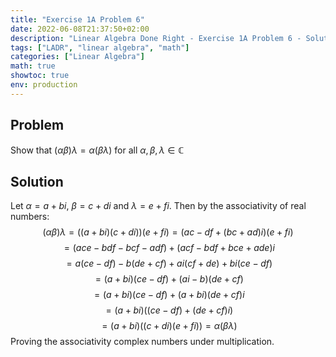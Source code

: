 ```yaml
---
title: "Exercise 1A Problem 6"
date: 2022-06-08T21:37:50+02:00
description: "Linear Algebra Done Right - Exercise 1A Problem 6 - Solution"
tags: ["LADR", "linear algebra", "math"]
categories: ["Linear Algebra"]
math: true
showtoc: true
env: production
---
```


## Problem
Show that $(\alpha \beta) \lambda = \alpha (\beta \lambda)$ for all $\alpha, \beta, \lambda \in \mathbb{C}$

## Solution
Let $\alpha = a + bi$, $\beta = c + di$ and $\lambda = e + fi$. Then by the associativity
of real numbers:
$$(\alpha \beta) \lambda = \left((a + bi)(c + di)\right)(e + fi) = \left(ac - df + (bc + ad)i\right)(e + fi)$$
$$= (ace - bdf - bcf - adf) + (acf - bdf + bce + ade)i$$
$$= a(ce - df) - b(de + cf) + ai(cf + de) + bi(ce - df)$$
$$= (a + bi)(ce - df) + (ai - b)(de + cf)$$
$$= (a + bi)(ce - df) + (a + bi)(de + cf)i$$
$$= (a + bi)\left((ce - df) + (de + cf)i\right)$$
$$= (a + bi)\left((c + di)(e + fi)\right) = \alpha (\beta \lambda)$$
Proving the associativity complex numbers under multiplication.


























